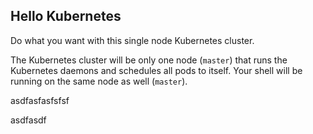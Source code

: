 ## Hello Kubernetes

Do what you want with this single node Kubernetes cluster.

The Kubernetes cluster will be only one node (`master`) that runs the Kubernetes daemons and schedules all pods to itself. Your shell will be running on the same node as well (`master`).

asdfasfasfsfsf

asdfasdf